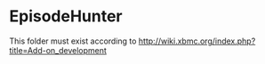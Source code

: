 EpisodeHunter
=============

This folder must exist according to http://wiki.xbmc.org/index.php?title=Add-on_development
